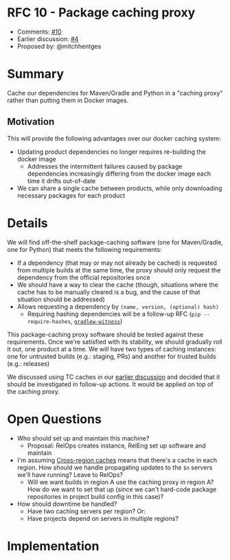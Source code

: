 # RFC 10 - Package caching proxy
* Comments: [#10](https://api.github.com/repos/mozilla-releng/releng-rfcs/issues/10)
* Earlier discussion: [#4](https://github.com/mozilla-releng/releng-rfcs/issues/4)
* Proposed by: @mitchhentges

# Summary

Cache our dependencies for Maven/Gradle and Python in a "caching proxy" rather than putting them in Docker images.

## Motivation

This will provide the following advantages over our docker caching system:

* Updating product dependencies no longer requires re-building the docker image
    * Addresses the intermittent failures caused by package dependencies increasingly differing from the docker image each time it drifts out-of-date
* We can share a single cache between products, while only downloading necessary packages for each product

# Details

We will find off-the-shelf package-caching software (one for Maven/Gradle, one for Python) that meets the following requirements:

* If a dependency (that may or may not already be cached) is requested from multiple builds at the same time, the proxy should only request the dependency from the official repositories once
* We should have a way to clear the cache (though, situations where the cache has to be manually cleared is a bug, and the cause of that situation should be addressed)
* Allows requesting a dependency by `(name, version, (optional) hash)`
    * Requiring hashing dependencies will be a follow-up RFC (`pip --require-hashes`, [`gradlew-witness`](https://github.com/signalapp/gradle-witness))

This package-caching proxy software should be tested against these requirements.
Once we're satisfied with its stability, we should gradually roll it out, one product at a time.
We will have two types of caching instances: one for untrusted builds (e.g.: staging, PRs) and another for trusted builds (e.g.: releases) 

We discussed using TC caches in our [earlier discussion](https://github.com/mozilla-releng/releng-rfcs/issues/4) and decided that it should be investigated in follow-up actions. It would be applied on top of the  caching proxy.

# Open Questions

* Who should set up and maintain this machine?
    * Proposal: RelOps creates instance, RelEng set up software and maintain
* I'm assuming [Cross-region caches](https://github.com/mozilla-releng/releng-rfcs/issues/4#issuecomment-452494805) means that there's a cache in each region. How should we handle propagating updates to the `$n` servers we'll have running? Leave to RelOps?
    * Will we want builds in region A use the caching proxy in region A? How do we want to set that up (since we can't hard-code package repositories in project build config in this case)?
* How should downtime be handled? 
    * Have two caching servers per region? Or:
    * Have projects depend on servers in multiple regions?

# Implementation



